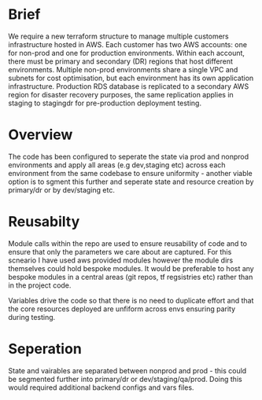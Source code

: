 # Brief

We require a new terraform structure to manage multiple customers infrastructure hosted in AWS.
Each customer has two AWS accounts: one for non-prod and one for production environments.
Within each account, there must be primary and secondary (DR) regions that host different environments.
Multiple non-prod environments share a single VPC and subnets for cost optimisation, but each environment has its own application infrastructure.
Production RDS database is replicated to a secondary AWS region for disaster recovery purposes, the same replication applies in staging to stagingdr for pre-production deployment testing. 

# Overview

The code has been configured to seperate the state via prod and nonprod environments and apply all areas (e.g dev,staging etc) across each environment from the same codebase to ensure uniformity - another viable option is to sgment this further and seperate state and resource creation by primary/dr or by dev/staging etc.

# Reusabilty

Module calls within the repo are used to ensure reusability of code and to ensure that only the parameters we care about are captured. For this scneario I have used aws provided modules however the module dirs themselves could hold bespoke modules. It would be preferable to host any bespoke modules in a central areas (git repos, tf regsistries etc) rather than in the project code.

Variables drive the code so that there is no need to duplicate effort and that the core resources deployed are unfiform across envs ensuring parity during testing.

# Seperation
State and vairables are separated between nonprod and prod - this could be segmented further into primary/dr or dev/staging/qa/prod. Doing this would required additional backend configs and vars files.
